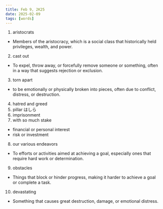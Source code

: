 ```yaml
---
title: Feb 9, 2K25
date: 2025-02-09
tags: [words]
---
```


1. aristocrats
  - Members of the aristocracy, which is a social class that historically held privileges, wealth, and power.
2. cast out
  - To expel, throw away, or forcefully remove someone or something, often in a way that suggests rejection or exclusion.
3. torn apart
  - to be emotionally or physically broken into pieces, often due to conflict, distress, or destruction.
4. hatred and greed
5. pillar はしら
6. imprisonment
7. with so much stake
  - financial or personal interest
  - risk or investment
8. our various endeavors
  - To efforts or activities aimed at achieving a goal, especially ones that require hard work or determination.
9. obstacles
  - Things that block or hinder progress, making it harder to achieve a goal or complete a task.
10. devastating
  - Something that causes great destruction, damage, or emotional distress.